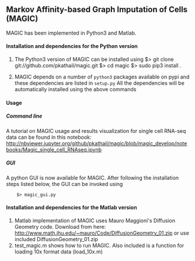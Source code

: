 Markov Affinity-based Graph Imputation of Cells (MAGIC)
-------------------------------------------------------

MAGIC has been implemented in Python3 and Matlab.

#### Installation and dependencies for the Python version
1. The Python3 version of MAGIC can be installed using
        $> git clone git://github.com/pkathail/magic.git
        $> cd magic
        $> sudo pip3 install .

2. MAGIC depends on a number of `python3` packages available on pypi and these dependencies are listed in `setup.py`
All the dependencies will be automatically installed using the above commands

#### Usage

##### Command line
A tutorial on MAGIC usage and results visualization for single cell RNA-seq data can be found in this notebook: http://nbviewer.jupyter.org/github/pkathail/magic/blob/magic_develop/notebooks/Magic_single_cell_RNAseq.ipynb


##### GUI
A python GUI is now available for MAGIC. After following the installation steps listed below, the GUI can be invoked using

        $> magic_gui.py

#### Installation and dependencies for the Matlab version
1. Matlab implementation of MAGIC uses Mauro Maggioni's Diffusion Geometry code. Download from here: http://www.math.jhu.edu/~mauro/Code/DiffusionGeometry_01.zip or use included DiffusionGeometry_01.zip
2. test_magic.m shows how to run MAGIC. Also included is a function for loading 10x format data (load_10x.m)

